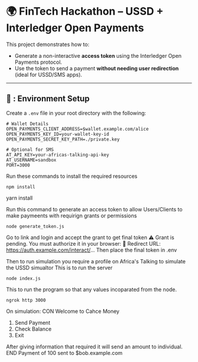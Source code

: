 # 🌍 FinTech Hackathon – USSD + Interledger Open Payments

This project demonstrates how to:
- Generate a non-interactive **access token** using the Interledger Open Payments protocol.
- Use the token to send a payment **without needing user redirection** (ideal for USSD/SMS apps).

---

## 🔐 : Environment Setup

Create a `.env` file in your root directory with the following:

```env
# Wallet Details
OPEN_PAYMENTS_CLIENT_ADDRESS=$wallet.example.com/alice
OPEN_PAYMENTS_KEY_ID=your-wallet-key-id
OPEN_PAYMENTS_SECRET_KEY_PATH=./private.key

# Optional for SMS
AT_API_KEY=your-africas-talking-api-key
AT_USERNAME=sandbox
PORT=3000
```
Run these commands to install the required resources 
```
npm install
```
yarn install


Run this command to generate an access token to allow Users/Clients to make paymeents with requirign grants or permissions
```
node generate_token.js
```

Go to link and login and accept the grant to get final token
⚠️ Grant is pending. You must authorize it in your browser:
🔗 Redirect URL: https://auth.example.com/interact/...
Then place the final token in .env

Then to run simulation you require a profile on Africa's Talking to simulate the USSD simualtor 
This is to run the server 
```
node index.js
```


This to run the program so that any values incoparated from the node.
```
ngrok http 3000
```
On simulation:
CON Welcome to Cahce Money
1. Send Payment
2. Check Balance
3. Exit

After giving information that required it will send an amount to individual.
END Payment of 100 sent to $bob.example.com
